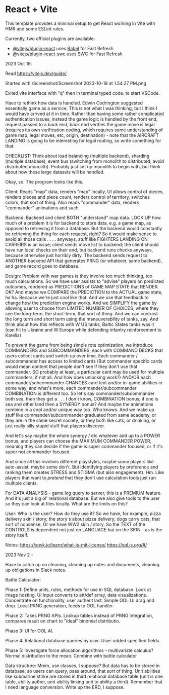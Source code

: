 # React + Vite

This template provides a minimal setup to get React working in Vite with HMR and some ESLint rules.

Currently, two official plugins are available:

- [@vitejs/plugin-react](https://github.com/vitejs/vite-plugin-react/blob/main/packages/plugin-react/README.md) uses [Babel](https://babeljs.io/) for Fast Refresh
- [@vitejs/plugin-react-swc](https://github.com/vitejs/vite-plugin-react-swc) uses [SWC](https://swc.rs/) for Fast Refresh

2023 Oct 19:

Read https://vitejs.dev/guide/

Started with /Screenshot/Screenshot 2023-10-19 at 1.54.27 PM.png

Exited vite interface with "q" then in terminal typed code. to start VSCode.

Have to rethink how data is handled.  Edwin Codrington suggested essentially game as a service.  This is not what I was thinking, but I think I would have arrived at it in time.  Rather than having some rather complicated authentication issues, instead the game logic is handled by the front end, request passed to a back end, back end verifies the game move is legal (requires its own verification coding, which requires some understanding of game map, legal moves, etc, origin, destination) - note that the AIRCRAFT LANDING is going to be interesting for legal routing, so write something for that.

CHECKLIST:  Think about load balancing (multiple backend), sharding (multiple database), event bus (switching from monolith to distributed; avoid distributed monolith).  Probably just set up monolith to begin with, but think about how these large datasets will be handled.

Okay, so.  The program looks like this.

Client:  Reads "map" data, renders "map" locally, UI allows control of pieces, renders pieces and piece count, renders control of territory, switches colors, that sort of thing.  Also reads "commander" data, renders "commander" animations and such.

Backend:  Backend and client BOTH "understand" map data.  LOOK UP how much of a problem it is for backend to store data, e.g. a game map, as opposed to retrieving it from a database.  But the backend would constantly be retrieving the thing for each request, right?  So it would make sense to avoid all those calls . . . . anyways, stuff like FIGHTERS LANDING ON CARREIRS is an issue; client sends move list to backend; the client should have run local checks on their end, but backend runs checks anyways, because otherwise just horribly dirty.  The backend sends request to ANOTHER backend API that generates PRNG (or whatever, same backend), and game record goes to database.

Design:  Problem with war games is they involve too much thinking, too much calculations.  So we have user assists to "advise" players on predicted outcomes, rendered as PREDICTIONS of GAME MAP STATE that RENDER.  OK?  And maybe we COMPARE the PREDICTION to the ACTUAL game state, ha ha.  Because we're just cool like that.  And we use that feedback to change how the prediction engine works.  And we SIMPLIFY the game by allowing user to choose from LIMITED NUMBER OF CHOICES, where they see the long-term, the short-term, that sort of thing.  And we can contrast the long term and short term using the maneuverability of tanks, say.  And think about how this reflects with W US tanks, Baltic States tanks was it (can hit to Ukraine and W Europe while defending infantry reinforcement to Karelia)

To prevent the game from being simple rote optimization, we introduce COMMANDERS and SUBCOMMANDERS, each with COMMAND DECKS that users collect cards and switch up over time.  Each commander / subcommander has access to limited cards (But commander specific cards would mean content that people don't see if they don't use that commander.  SO probably at least, a particular card may be used for multiple commanders, if not all.  And how does unlocking work?) AND/OR each commander/subcommander CHANGES card text and/or in-game abilities in some way, and what's more, each commander/subcommander COMBINATION is different too.  So let's say commander/subcommander both sea, then they get a . . . I don't know, COMBINATION bonus; if one is sea and other land then a SYNERGY bonus?  And maybe the animations combine in a cool and/or unique way too.  Who knows.  And we make up stuff like commander/subcommander graduated from same academy, or they are in the same secret society, or they both like cats, or drinking, or just really silly stupid stuff that players discover.

And let's say maybe the whole synergy / etc whatever add up to a POWER bonus, and players can choose the MAXIMUM COMMANDER POWER, meaning they can decide if the game is super commander focused, or if it's super not commander focused.

And since all this involves different playstyles, maybe some players like auto-assist, maybe some don't.  But identifying players by preference and ranking them creates STRESS and STIGMA (but also engagement).  Hm.  Like players that want to *pretend* that they don't use calculation tools just run multiple clients.

For DATA ANALYSIS - game log query to server, this is a PREMIUM feature.  And it's just a big ol' relational database.  But we also give tools to the user so they can look at files locally.  What are the limits on this?

User:  Who is the user?  How do they use it?  So we have, for example, pizza delivery skin / story; the story's about pizza delivery; dogs carry cats, that sort of nonsense.  Or we have WW2 skin / story.  So the TEXT of the CONTROLS is dependent not just on LANGUAGE but on the SKIN - as is the story itself.

Notes:
https://snyk.io/learn/what-is-mit-license/
https://sql.js.org/#/

2023 Nov 2 -

Have to catch up on cleaning, cleaning up notes and documents, cleaning up obligations in Slack notes.

Battle Calculator:

Phase 1:  Define units, rules, methods for use in SQL database.  Look at image hosting.  UI input converts to att/def array, data visualizations.  Concentrate on functionality, user authent last.  Simple OOL UI drag and drop.  Local PRNG generation, feeds to OOL handler.

Phase 2:  Takes PRNG APIs.  Lookup tables instead of PRNG integration, compares result on chart to "ideal" binomial distributio.

Phase 3:  UI for OOL AI.

Phase 4:  Relational database queries by user.  User-added specified fields.

Phase 5:  Investigate force allocation algorithms - multivariate calculus?  Normal distribution to the mean.  Combine with battle calculator

Data structure:
Mmm, use classes, I suppose?  But data has to be stored in database, so users can query, pass around, that sort of thing.  Unit abilities like submarine strike are stored in third relational database table (unit is one table, ability aother, unit-ability linking unit to ability a third).  Remember that I need language conversion.  Write up the ERD, I suppose.